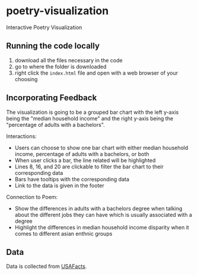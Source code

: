 # poetry-visualization
Interactive Poetry Visualization

## Running the code locally

1. download all the files necessary in the code
2. go to where the folder is downloaded
3. right click the ```index.html``` file and open with a web browser of your choosing

## Incorporating Feedback
The visualization is going to be a grouped bar chart with the left y-axis being the "median household income" and the right y-axis being the "percentage of adults with a bachelors".

Interactions:
- Users can choose to show one bar chart with either median household income, percentage of adults with a bachelors, or both
- When user clicks a bar, the line related will be highlighted
- Lines 8, 16, and 20 are clickable to filter the bar chart to their corresponding data
- Bars have tooltips with the corresponding data
- Link to the data is given in the footer

Connection to Poem:
- Show the differences in adults with a bachelors degree when talking about the different jobs they can have which is usually associated with a degree
- Highlight the differences in median household income disparity when it comes to different asian enthnic groups

## Data
Data is collected from [USAFacts](https://usafacts.org/articles/the-diverse-demographics-of-asian-americans/).